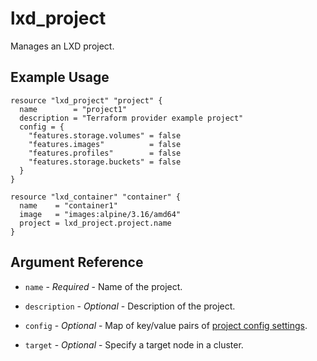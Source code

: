 # lxd_project

Manages an LXD project.

## Example Usage

```hcl
resource "lxd_project" "project" {
  name        = "project1"
  description = "Terraform provider example project"
  config = {
    "features.storage.volumes" = false
    "features.images"          = false
    "features.profiles"        = false
    "features.storage.buckets" = false
  }
}

resource "lxd_container" "container" {
  name    = "container1"
  image   = "images:alpine/3.16/amd64"
  project = lxd_project.project.name
}
```

## Argument Reference

* `name` - *Required* - Name of the project. 

* `description` - *Optional* - Description of the project. 

* `config` - *Optional* - Map of key/value pairs of [project config settings](https://github.com/lxc/lxd/blob/master/doc/projects.md).

* `target` - *Optional* - Specify a target node in a cluster. 

